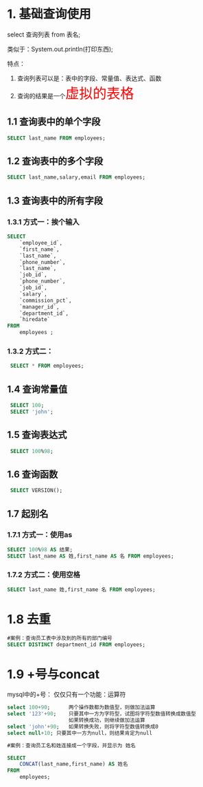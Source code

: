 
# 1. 基础查询使用

select 查询列表 
from 表名;

类似于：System.out.println(打印东西);

特点：

1. 查询列表可以是：表中的字段、常量值、表达式、函数
2. 查询的结果是一个<font color=red size='6'>虚拟的表格</font>


## 1.1 查询表中的单个字段

```sql
SELECT last_name FROM employees;
```

## 1.2 查询表中的多个字段

```sql
SELECT last_name,salary,email FROM employees;
```

## 1.3 查询表中的所有字段

### 1.3.1 方式一：挨个输入

```sql
SELECT 
    `employee_id`,
    `first_name`,
    `last_name`,
    `phone_number`,
    `last_name`,
    `job_id`,
    `phone_number`,
    `job_id`,
    `salary`,
    `commission_pct`,
    `manager_id`,
    `department_id`,
    `hiredate` 
FROM
    employees ;
```

### 1.3.2 方式二：  

```sql
 SELECT * FROM employees;
``` 

## 1.4 查询常量值

```sql
 SELECT 100;
 SELECT 'john';
``` 

## 1.5 查询表达式

```sql
 SELECT 100%98;
```

## 1.6 查询函数
 
```sql 
 SELECT VERSION();
``` 
 
## 1.7 起别名
 
### 1.7.1 方式一：使用as

```sql
SELECT 100%98 AS 结果;
SELECT last_name AS 姓,first_name AS 名 FROM employees;
```

### 1.7.2 方式二：使用空格

```sql
SELECT last_name 姓,first_name 名 FROM employees;
```

# 1.8 去重

```sql
#案例：查询员工表中涉及到的所有的部门编号
SELECT DISTINCT department_id FROM employees;
```

# 1.9 +号与concat

mysql中的+号：
仅仅只有一个功能：运算符

```sql
select 100+90;      两个操作数都为数值型，则做加法运算
select '123'+90;    只要其中一方为字符型，试图将字符型数值转换成数值型
			        如果转换成功，则继续做加法运算
select 'john'+90;	如果转换失败，则将字符型数值转换成0
select null+10; 只要其中一方为null，则结果肯定为null
```

```sql
#案例：查询员工名和姓连接成一个字段，并显示为 姓名

SELECT 
	CONCAT(last_name,first_name) AS 姓名
FROM
	employees;
```